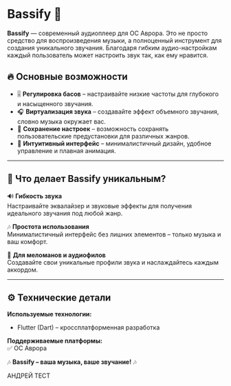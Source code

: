 # Bassify 🎵  

**Bassify** — современный аудиоплеер для ОС Аврора. Это не просто средство для воспроизведения музыки, а полноценный инструмент для создания уникального звучания. Благодаря гибким аудио-настройкам каждый пользователь может настроить звук так, как ему нравится.  

## 🔥 Основные возможности

- 🎚 **Регулировка басов** – настраивайте низкие частоты для глубокого и насыщенного звучания.  
- 🎧 **Виртуализация звука** – создавайте эффект объемного звучания, словно музыка окружает вас.  
- 💾 **Сохранение настроек** – возможность сохранять пользовательские предустановки для различных жанров.  
- 🖤 **Интуитивный интерфейс** – минималистичный дизайн, удобное управление и плавная анимация.  

---

## 🚀 Что делает Bassify уникальным?  

🔊 **Гибкость звука**  
Настраивайте эквалайзер и звуковые эффекты для получения идеального звучания под любой жанр.  

🎶 **Простота использования**  
Минималистичный интерфейс без лишних элементов – только музыка и ваш комфорт.  

🎼 **Для меломанов и аудиофилов**  
Создавайте свои уникальные профили звука и наслаждайтесь каждым аккордом.  

---

## ⚙️ Технические детали  

**Используемые технологии:**  
- Flutter (Dart) – кроссплатформенная разработка  

**Поддерживаемые платформы:**  
✅ ОС Аврора  


🎶 **Bassify – ваша музыка, ваше звучание!** 🎶  

АНДРЕЙ ТЕСТ
